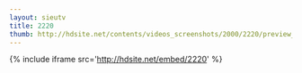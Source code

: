 ```yaml
---
layout: sieutv
title: 2220
thumb: http://hdsite.net/contents/videos_screenshots/2000/2220/preview_360p.mp4.jpg
---
```

{% include iframe src='http://hdsite.net/embed/2220' %}
 
